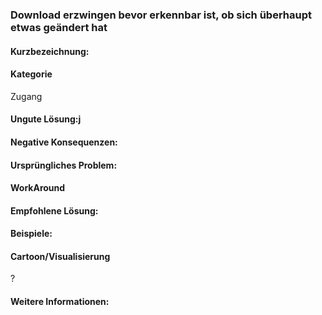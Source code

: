 ### Download erzwingen bevor erkennbar ist, ob sich überhaupt etwas geändert hat

#### Kurzbezeichnung:

####  Kategorie
Zugang

#### Ungute Lösung:j

#### Negative Konsequenzen:

#### Ursprüngliches Problem:

####  WorkAround


#### Empfohlene Lösung:

#### Beispiele:

####  Cartoon/Visualisierung
?

#### Weitere Informationen: